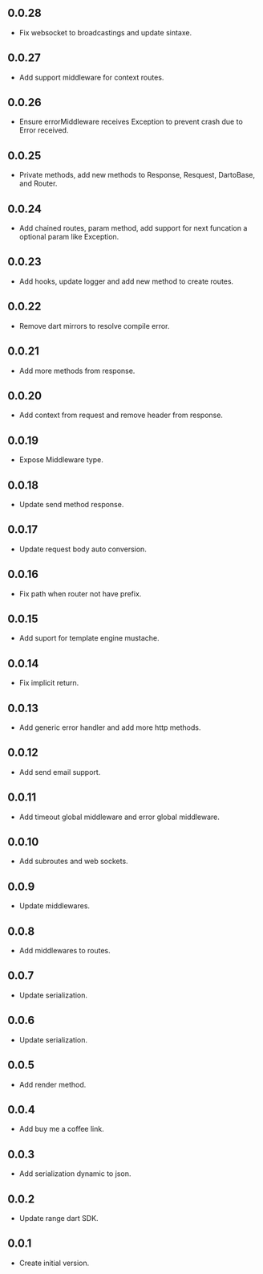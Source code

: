 ## 0.0.28

- Fix websocket to broadcastings and update sintaxe.

## 0.0.27

- Add support middleware for context routes.

## 0.0.26

- Ensure errorMiddleware receives Exception to prevent crash due to Error received.

## 0.0.25

- Private methods, add new methods to Response, Resquest, DartoBase, and Router.

## 0.0.24

- Add chained routes, param method, add support for next funcation a optional param like Exception.

## 0.0.23

- Add hooks, update logger and add new method to create routes.

## 0.0.22

- Remove dart mirrors to resolve compile error.

## 0.0.21

- Add more methods from response.

## 0.0.20

- Add context from request and remove header from response.

## 0.0.19

- Expose Middleware type.

## 0.0.18

- Update send method response.

## 0.0.17

- Update request body auto conversion.

## 0.0.16

- Fix path when router not have prefix.

## 0.0.15

- Add suport for template engine mustache.

## 0.0.14

- Fix implicit return.

## 0.0.13

- Add generic error handler and add more http methods.

## 0.0.12

- Add send email support.

## 0.0.11

- Add timeout global middleware and error global middleware.

## 0.0.10

- Add subroutes and web sockets.

## 0.0.9

- Update middlewares.

## 0.0.8

- Add middlewares to routes.

## 0.0.7

- Update serialization.

## 0.0.6

- Update serialization.

## 0.0.5

- Add render method.

## 0.0.4

- Add buy me a coffee link.

## 0.0.3

- Add serialization dynamic to json.

## 0.0.2

- Update range dart SDK.

## 0.0.1

- Create initial version.
